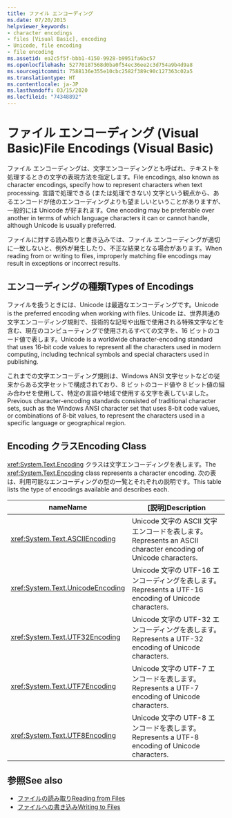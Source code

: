 ```yaml
---
title: ファイル エンコーディング
ms.date: 07/20/2015
helpviewer_keywords:
- character encodings
- files [Visual Basic], encoding
- Unicode, file encoding
- file encoding
ms.assetid: ea2c5f5f-bbb1-4150-9928-b9951fa6bc57
ms.openlocfilehash: 52770187568d0ba0f54ec36ee2c3d754a9b4d9a8
ms.sourcegitcommit: 7588136e355e10cbc2582f389c90c127363c02a5
ms.translationtype: HT
ms.contentlocale: ja-JP
ms.lasthandoff: 03/15/2020
ms.locfileid: "74348892"
---
```

# <a name="file-encodings-visual-basic"></a><span data-ttu-id="a6846-102">ファイル エンコーディング (Visual Basic)</span><span class="sxs-lookup"><span data-stu-id="a6846-102">File Encodings (Visual Basic)</span></span>

<span data-ttu-id="a6846-103">ファイル エンコーディングは、文字エンコーディングとも呼ばれ、テキストを処理するときの文字の表現方法を指定します。</span><span class="sxs-lookup"><span data-stu-id="a6846-103">File encodings, also known as character encodings, specify how to represent characters when text processing.</span></span> <span data-ttu-id="a6846-104">言語で処理できる (または処理できない) 文字という観点から、あるエンコードが他のエンコーディングよりも望ましいということがありますが、一般的には Unicode が好まれます。</span><span class="sxs-lookup"><span data-stu-id="a6846-104">One encoding may be preferable over another in terms of which language characters it can or cannot handle, although Unicode is usually preferred.</span></span>

<span data-ttu-id="a6846-105">ファイルに対する読み取りと書き込みでは、ファイル エンコーディングが適切に一致しないと、例外が発生したり、不正な結果となる場合があります。</span><span class="sxs-lookup"><span data-stu-id="a6846-105">When reading from or writing to files, improperly matching file encodings may result in exceptions or incorrect results.</span></span>

## <a name="types-of-encodings"></a><span data-ttu-id="a6846-106">エンコーディングの種類</span><span class="sxs-lookup"><span data-stu-id="a6846-106">Types of Encodings</span></span>

<span data-ttu-id="a6846-107">ファイルを扱うときには、Unicode は最適なエンコーディングです。</span><span class="sxs-lookup"><span data-stu-id="a6846-107">Unicode is the preferred encoding when working with files.</span></span> <span data-ttu-id="a6846-108">Unicode は、世界共通の文字エンコーディング規則で、技術的な記号や出版で使用される特殊文字などを含む、現在のコンピューティングで使用されるすべての文字を、16 ビットのコード値で表します。</span><span class="sxs-lookup"><span data-stu-id="a6846-108">Unicode is a worldwide character-encoding standard that uses 16-bit code values to represent all the characters used in modern computing, including technical symbols and special characters used in publishing.</span></span>

<span data-ttu-id="a6846-109">これまでの文字エンコーディング規則は、Windows ANSI 文字セットなどの従来からある文字セットで構成されており、8 ビットのコード値や 8 ビット値の組み合わせを使用して、特定の言語や地域で使用する文字を表していました。</span><span class="sxs-lookup"><span data-stu-id="a6846-109">Previous character-encoding standards consisted of traditional character sets, such as the Windows ANSI character set that uses 8-bit code values, or combinations of 8-bit values, to represent the characters used in a specific language or geographical region.</span></span>

## <a name="encoding-class"></a><span data-ttu-id="a6846-110">Encoding クラス</span><span class="sxs-lookup"><span data-stu-id="a6846-110">Encoding Class</span></span>

<span data-ttu-id="a6846-111"><xref:System.Text.Encoding> クラスは文字エンコーディングを表します。</span><span class="sxs-lookup"><span data-stu-id="a6846-111">The <xref:System.Text.Encoding> class represents a character encoding.</span></span> <span data-ttu-id="a6846-112">次の表は、利用可能なエンコーディングの型の一覧とそれぞれの説明です。</span><span class="sxs-lookup"><span data-stu-id="a6846-112">This table lists the type of encodings available and describes each.</span></span>

|<span data-ttu-id="a6846-113">name</span><span class="sxs-lookup"><span data-stu-id="a6846-113">Name</span></span>|<span data-ttu-id="a6846-114">[説明]</span><span class="sxs-lookup"><span data-stu-id="a6846-114">Description</span></span>|
|---|---|
|<xref:System.Text.ASCIIEncoding>|<span data-ttu-id="a6846-115">Unicode 文字の ASCII 文字エンコードを表します。</span><span class="sxs-lookup"><span data-stu-id="a6846-115">Represents an ASCII character encoding of Unicode characters.</span></span>|
|<xref:System.Text.UnicodeEncoding>|<span data-ttu-id="a6846-116">Unicode 文字の UTF-16 エンコーディングを表します。</span><span class="sxs-lookup"><span data-stu-id="a6846-116">Represents a UTF-16 encoding of Unicode characters.</span></span>|
|<xref:System.Text.UTF32Encoding>|<span data-ttu-id="a6846-117">Unicode 文字の UTF-32 エンコーディングを表します。</span><span class="sxs-lookup"><span data-stu-id="a6846-117">Represents a UTF-32 encoding of Unicode characters.</span></span>|
|<xref:System.Text.UTF7Encoding>|<span data-ttu-id="a6846-118">Unicode 文字の UTF-7 エンコードを表します。</span><span class="sxs-lookup"><span data-stu-id="a6846-118">Represents a UTF-7 encoding of Unicode characters.</span></span>|
|<xref:System.Text.UTF8Encoding>|<span data-ttu-id="a6846-119">Unicode 文字の UTF-8 エンコードを表します。</span><span class="sxs-lookup"><span data-stu-id="a6846-119">Represents a UTF-8 encoding of Unicode characters.</span></span>|

## <a name="see-also"></a><span data-ttu-id="a6846-120">参照</span><span class="sxs-lookup"><span data-stu-id="a6846-120">See also</span></span>

- [<span data-ttu-id="a6846-121">ファイルの読み取り</span><span class="sxs-lookup"><span data-stu-id="a6846-121">Reading from Files</span></span>](../../../../visual-basic/developing-apps/programming/drives-directories-files/reading-from-files.md)
- [<span data-ttu-id="a6846-122">ファイルへの書き込み</span><span class="sxs-lookup"><span data-stu-id="a6846-122">Writing to Files</span></span>](../../../../visual-basic/developing-apps/programming/drives-directories-files/writing-to-files.md)

